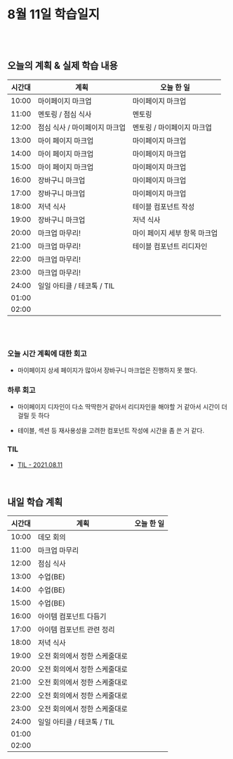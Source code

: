# 8월 11일 학습일지

<br/>
<br/>

## 오늘의 계획 & 실제 학습 내용

| 시간대 | 계획                          | 오늘 한 일                   |
| ------ | ----------------------------- | ---------------------------- |
| 10:00  | 마이페이지 마크업             | 마이페이지 마크업            |
| 11:00  | 멘토링 / 점심 식사            | 멘토링                       |
| 12:00  | 점심 식사 / 마이페이지 마크업 | 멘토링 / 마이페이지 마크업   |
| 13:00  | 마이 페이지 마크업            | 마이페이지 마크업            |
| 14:00  | 마이 페이지 마크업            | 마이페이지 마크업            |
| 15:00  | 마이 페이지 마크업            | 마이페이지 마크업            |
| 16:00  | 장바구니 마크업               | 마이페이지 마크업            |
| 17:00  | 장바구니 마크업               | 마이페이지 마크업            |
| 18:00  | 저녁 식사                     | 테이블 컴포넌트 작성         |
| 19:00  | 장바구니 마크업               | 저녁 식사                    |
| 20:00  | 마크업 마무리!                | 마이 페이지 세부 항목 마크업 |
| 21:00  | 마크업 마무리!                | 테이블 컴포넌트 리디자인     |
| 22:00  | 마크업 마무리!                |                              |
| 23:00  | 마크업 마무리!                |                              |
| 24:00  | 일일 아티클 / 테코톡 / TIL    |                              |
| 01:00  |                               |                              |
| 02:00  |                               |                              |

<br/>
<br/>

### 오늘 시간 계획에 대한 회고

- 마이페이지 상세 페이지가 많아서 장바구니 마크업은 진행하지 못 했다.

### 하루 회고

- 마이페이지 디자인이 다소 딱딱한거 같아서 리디자인을 해야할 거 같아서 시간이 더 걸릴 듯 하다

- 테이블, 섹션 등 재사용성을 고려한 컴포넌트 작성에 시간을 좀 쓴 거 같다.

### TIL

- [TIL - 2021.08.11](https://velog.io/@jjuny546/TIL-2021.08.11)

<br/>

## 내일 학습 계획

| 시간대 | 계획                          | 오늘 한 일 |
| ------ | ----------------------------- | ---------- |
| 10:00  | 데모 회의                     |            |
| 11:00  | 마크업 마무리                 |            |
| 12:00  | 점심 식사                     |            |
| 13:00  | 수업(BE)                      |            |
| 14:00  | 수업(BE)                      |            |
| 15:00  | 수업(BE)                      |            |
| 16:00  | 아이템 컴포넌트 다듬기        |            |
| 17:00  | 아이템 컴포넌트 관련 정리     |            |
| 18:00  | 저녁 식사                     |            |
| 19:00  | 오전 회의에서 정한 스케줄대로 |            |
| 20:00  | 오전 회의에서 정한 스케줄대로 |            |
| 21:00  | 오전 회의에서 정한 스케줄대로 |            |
| 22:00  | 오전 회의에서 정한 스케줄대로 |            |
| 23:00  | 오전 회의에서 정한 스케줄대로 |            |
| 24:00  | 일일 아티클 / 테코톡 / TIL    |            |
| 01:00  |                               |            |
| 02:00  |                               |            |
